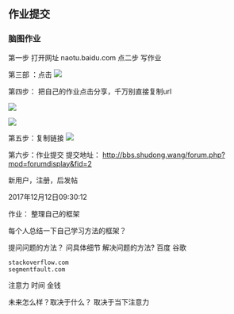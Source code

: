 ## 作业提交
### 脑图作业
第一步 打开网址
naotu.baidu.com
点二步 写作业

第三部 ：点击
![](http://md.shudong.wang/markdown-img-paste-20171211172836432.png)

第四步： 把自己的作业点击分享，千万别直接复制url

![](http://md.shudong.wang/markdown-img-paste-20171211172717184.png)

![](http://md.shudong.wang/markdown-img-paste-2017121117294374.png)

第五步：复制链接
![](http://md.shudong.wang/markdown-img-paste-20171211173009244.png)

第六步：作业提交
提交地址：
http://bbs.shudong.wang/forum.php?mod=forumdisplay&fid=2

新用户，注册，后发帖


2017年12月12日09:30:12

作业：
  整理自己的框架

  每个人总结一下自己学习方法的框架？

  提问问题的方法？
    问具体细节
  解决问题的方法?
    百度
    谷歌

    stackoverflow.com
    segmentfault.com


注意力 时间 金钱

未来怎么样？取决于什么？
取决于当下注意力
